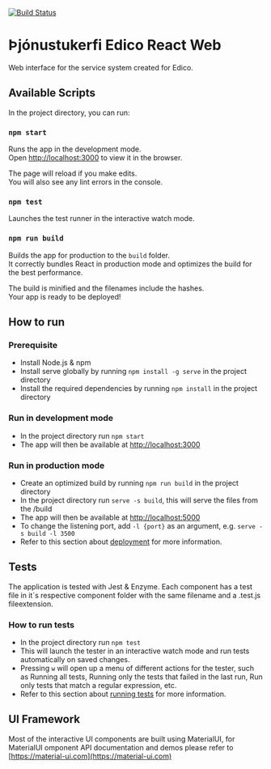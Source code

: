 [![Build Status](https://dev.azure.com/edicoehf/Tjonustukerfi/_apis/build/status/React%20Vefur%20Pipeline?branchName=master)](https://dev.azure.com/edicoehf/Tjonustukerfi/_build/latest?definitionId=8&branchName=master)
# Þjónustukerfi Edico React Web
Web interface for the service system created for Edico.

## Available Scripts

In the project directory, you can run:

### `npm start`

Runs the app in the development mode.<br />
Open [http://localhost:3000](http://localhost:3000) to view it in the browser.

The page will reload if you make edits.<br />
You will also see any lint errors in the console.

### `npm test`

Launches the test runner in the interactive watch mode.<br />

### `npm run build`

Builds the app for production to the `build` folder.<br />
It correctly bundles React in production mode and optimizes the build for the best performance.

The build is minified and the filenames include the hashes.<br />
Your app is ready to be deployed!


## How to run
### Prerequisite
* Install Node.js & npm
* Install serve globally by running `npm install -g serve` in the project directory
* Install the required dependencies by running `npm install` in the project directory
### Run in development mode
* In the project directory run `npm start`
* The app will then be available at [http://localhost:3000](http://localhost:3000)
### Run in production mode
* Create an optimized build by running `npm run build` in the project directory
* In the project directory run `serve -s build`, this will serve the files from the /build
* The app will then be available at [http://localhost:5000](http://localhost:5000)
* To change the listening port, add `-l {port}` as an argument, e.g. `serve -s build -l 3500`
* Refer to this section about [deployment](https://facebook.github.io/create-react-app/docs/deployment) for more information.

## Tests
The application is tested with Jest & Enzyme. Each component has a test file in it´s respective component folder with the same filename and a .test.js fileextension.
### How to run tests
* In the project directory run `npm test`
* This will launch the tester in an interactive watch mode and run tests automatically on saved changes.
* Pressing `w` will open up a menu of different actions for the tester, such as Running all tests, Running only the tests that failed in the last run, Run only tests that match a regular expression, etc.
* Refer to this section about [running tests](https://facebook.github.io/create-react-app/docs/running-tests) for more information.

## UI Framework
Most of the interactive UI components are built using MaterialUI, for MaterialUI omponent API documentation and demos please refer to [https://material-ui.com](https://material-ui.com)
